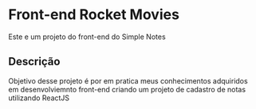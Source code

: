 # Front-end Rocket Movies

Este e um projeto do front-end do Simple Notes

## Descrição

Objetivo desse projeto é por em pratica meus conhecimentos adquiridos em desenvolviemnto front-end criando um projeto de cadastro de notas utilizando ReactJS
